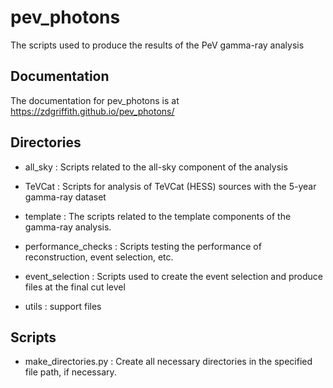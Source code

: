 # pev_photons

The scripts used to produce the results of the PeV gamma-ray analysis

## Documentation

The documentation for pev_photons is at https://zdgriffith.github.io/pev_photons/

## Directories

* all_sky
    : Scripts related to the all-sky component of the analysis

* TeVCat
    : Scripts for analysis of TeVCat (HESS) sources with the 5-year gamma-ray dataset

* template
    : The scripts related to the template components of the gamma-ray analysis.

* performance_checks
    : Scripts testing the performance of reconstruction, event selection, etc.

* event_selection
    : Scripts used to create the event selection and produce files at the final cut level

* utils
    : support files

## Scripts

* make_directories.py
    : Create all necessary directories in the specified file path, if necessary.
